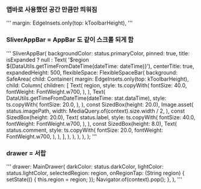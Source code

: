 ### 앱바로 사용했던 공간 만큼만 띄워짐
'''
margin: EdgeInsets.only(top: kToolbarHeight),
'''

### SliverAppBar = AppBar 도 같이 스크롤 되게 함

'''
SliverAppBar(
      backgroundColor: status.primaryColor,
      pinned: true,
      title: isExpanded
          ? null
          : Text(
              '$region ${DataUtils.getTimeFromDateTime(dateTime: dateTime)}'),
      centerTitle: true,
      expandedHeight: 500,
      flexibleSpace: FlexibleSpaceBar(
        background: SafeArea(
          child: Container(
            margin: EdgeInsets.only(top: kToolbarHeight),
            child: Column(
              children: [
                Text(
                  region,
                  style: ts.copyWith(
                    fontSize: 40.0,
                    fontWeight: FontWeight.w700,
                  ),
                ),
                Text(
                  DataUtils.getTimeFromDateTime(dateTime: stat.dataTime),
                  style: ts.copyWith(
                    fontSize: 20.0,
                  ),
                ),
                const SizedBox(height: 20.0),
                Image.asset(
                  status.imagePath,
                  width: MediaQuery.of(context).size.width / 2,
                ),
                const SizedBox(height: 20.0),
                Text(
                  status.label,
                  style: ts.copyWith(
                    fontSize: 40.0,
                    fontWeight: FontWeight.w700,
                  ),
                ),
                const SizedBox(height: 8.0),
                Text(
                  status.comment,
                  style: ts.copyWith(
                    fontSize: 20.0,
                    fontWeight: FontWeight.w700,
                  ),
                ),
              ],
            ),
          ),
        ),
      ),
    );
'''

### drawer = 서랍
'''
    drawer: MainDrawer(
            darkColor: status.darkColor,
            lightColor: status.lightColor,
            selectedRegion: region,
            onRegionTap: (String region) {
              setState(() {
                this.region = region;
              });
              Navigator.of(context).pop();
            },
          ),
'''
